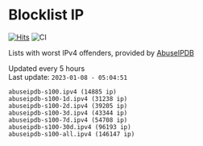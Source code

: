 # Blocklist IP

[![Hits](https://hits.seeyoufarm.com/api/count/incr/badge.svg?url=https%3A%2F%2Fgithub.com%2Fborestad%2Fblocklist-ip%2F&count_bg=%2379C83D&title_bg=%23555555&icon=&icon_color=%23E7E7E7&title=hits&edge_flat=false)](https://hits.seeyoufarm.com)  ![CI](https://img.shields.io/github/workflow/status/borestad/blocklist-ip/CI?style=flat-square)

Lists with worst IPv4 offenders, provided by [AbuseIPDB](https://www.abuseipdb.com/)

<!-- FOOTER-PLACEHOLDER -->
Updated every 5 hours<br>
Last update: `2023-01-08 - 05:04:51`
```
abuseipdb-s100.ipv4 (14885 ip)
abuseipdb-s100-1d.ipv4 (31238 ip)
abuseipdb-s100-2d.ipv4 (39205 ip)
abuseipdb-s100-3d.ipv4 (43344 ip)
abuseipdb-s100-7d.ipv4 (54708 ip)
abuseipdb-s100-30d.ipv4 (96193 ip)
abuseipdb-s100-all.ipv4 (146147 ip)
```

